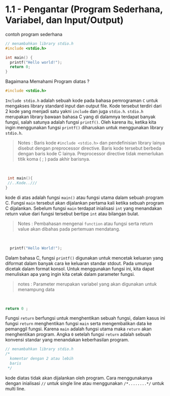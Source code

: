 # 1.1 - Pengantar (Program Sederhana, Variabel, dan Input/Output) 
contoh program sederhana
```c
// menambahkan library stdio.h
#include <stdio.h>

int main() {
  printf("Hello world!");
  return 0;
}
```
Bagaimana Memahami Program diatas ?

```c
#include <stdio.h>
```
```Include stdio.h``` adalah sebuah kode pada bahasa pemrograman ```C``` untuk mengakses library standard input dan output file. 
Kode tersebut terdiri dari 2 kode yang menjadi satu yakni ```include``` dan juga ```stdio.h```. `stdio.h` merupakan library 
bawaan bahasa C yang di dalamnya terdapat banyak fungsi, salah satunya adalah fungsi `printf()`. Oleh karena itu, 
ketika kita ingin menggunakan fungsi `printf()` diharuskan untuk menggunakan library `stdio.h`.
> Notes :
> Baris kode ```#include <stdio.h>``` dan pendefinisian library lainya disebut dengan preprocessor directive. Baris kode tersebut berbeda dengan baris kode C lainya.
> Preprocessor directive tidak memerlukan titik koma ( ; ) pada akhir barisnya.
<br />

```c
 int main(){
 //..Kode..///
}
```
kode di atas adalah fungsi ```main()``` atau fungsi utama dalam sebuah program C. Fungsi ```main``` tersebut akan dijalankan pertama kali ketika sebuah program C dijalankan. 
Sebelum fungsi ```main``` terdapat inialisasi `int` yang menandakan return value dari fungsi tersebut bertipe `int` atau bilangan bulat.
> Notes :
> Pembahasan mengenai ```function``` atau fungsi serta return value akan dibahas pada pertemuan mendatang.
<br/>

```c
  printf("Hello World!");
```
Dalam bahasa C, fungsi ```printf()``` digunakan untuk mencetak keluaran yang diformat dalam banyak cara ke keluaran standar stdout. Pada umunya dicetak dalam format konsol.
Untuk menggunakan fungsi ini, kita dapat menuliskan apa yang ingin kita cetak dalam parameter fungsi.
> notes : 
> Parameter merupakan variabel yang akan digunakan untuk menampung data
<br/>

```c
return 0 ;
```
Fungsi ```return``` berfungsi untuk menghentikan sebuah fungsi, dalam kasus ini fungsi ```return``` menghentikan fungsi ```main``` serta mengembalikan data ke pemanggil fungsi. Karena ```main``` adalah fungsi utama maka ```return``` akan menghentikan program. Angka `0` setelah fungsi ```return``` adalah sebuah konvensi standar yang menandakan keberhasilan program.
```c
// menambahkan library stdio.h
/*
  komentar dengan 2 atau lebih
  baris
 */
```
kode diatas tidak akan dijalankan oleh program. Cara menggunakanya dengan inialisasi ```//``` untuk single line atau menggunakan ```/*........*/``` untuk multi line.








